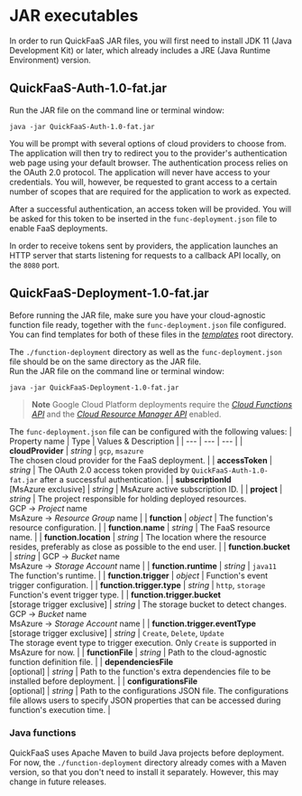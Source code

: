 # JAR executables

In order to run QuickFaaS JAR files, you will first need to install JDK 11 (Java Development Kit) or later, which already includes a JRE (Java Runtime Environment) version.

## QuickFaaS-Auth-1.0-fat.jar
Run the JAR file on the command line or terminal window:
```
java -jar QuickFaaS-Auth-1.0-fat.jar
```
You will be prompt with several options of cloud providers to choose from. The application will then try to redirect you to the provider's authentication web page using your default browser. The authentication process relies on the OAuth 2.0 protocol. The application will never have access to your credentials. You will, however, be requested to grant access to a certain number of scopes that are required for the application to work as expected.

After a successful authentication, an access token will be provided. You will be asked for this token to be inserted in the `func-deployment.json` file to enable FaaS deployments.

In order to receive tokens sent by providers, the application launches an HTTP server that starts listening for requests to a callback API locally, on the `8080` port.

## QuickFaaS-Deployment-1.0-fat.jar
Before running the JAR file, make sure you have your cloud-agnostic function file ready, together with the `func-deployment.json` file configured. You can find templates for both of these files in the _[templates](https://github.com/Pexers/quickfaas-essentials/tree/main/templates)_ root directory.

The `./function-deployment` directory as well as the `func-deployment.json` file should be on the same directory as the JAR file.  
Run the JAR file on the command line or terminal window:
```
java -jar QuickFaaS-Deployment-1.0-fat.jar
```
> **Note**
> Google Cloud Platform deployments require the [_Cloud Functions API_](https://cloud.google.com/functions/docs/reference/rest) and the [_Cloud Resource Manager API_](https://cloud.google.com/resource-manager/reference/rest) enabled.

The `func-deployment.json` file can be configured with the following values:
| Property name | Type | Values & Description |
| --- | --- | --- |
| **cloudProvider** | _string_ | `gcp`, `msazure`<br/>The chosen cloud provider for the FaaS deployment. |
| **accessToken** | _string_ | The OAuth 2.0 access token provided by `QuickFaaS-Auth-1.0-fat.jar` after a successful authentication. |
| **subscriptionId**<br/>[MsAzure exclusive] | _string_ | MsAzure active subscription ID. |
| **project** | _string_ | The project responsible for holding deployed resources.<br/>GCP -> _Project_ name<br/>MsAzure -> _Resource Group_ name |
| **function** | _object_ | The function's resource configuration. |
| **function.name** | _string_ | The FaaS resource name. |
| **function.location** | _string_ | The location where the resource resides, preferably as close as possible to the end user. |
| **function.bucket** | _string_ | GCP -> _Bucket_ name<br/>MsAzure -> _Storage Account_ name |
| **function.runtime** | _string_ | `java11`<br/>The function's runtime. |
| **function.trigger** | _object_ | Function's event trigger configuration. |
| **function.trigger.type** | _string_ | `http`, `storage`<br/>Function's event trigger type. |
| **function.trigger.bucket**<br/>[storage trigger exclusive] | _string_ | The storage bucket to detect changes.<br/>GCP -> _Bucket_ name<br/>MsAzure -> _Storage Account_ name |
| **function.trigger.eventType**<br/>[storage trigger exclusive] | _string_ | `Create`, `Delete`, `Update`<br/>The storage event type to trigger execution. Only `Create` is supported in MsAzure for now. |
| **functionFile** | _string_ | Path to the cloud-agnostic function definition file. |
| **dependenciesFile**<br/>[optional] | _string_ | Path to the function's extra dependencies file to be installed before deployment. |
| **configurationsFile**<br/>[optional] | _string_ | Path to the configurations JSON file. The configurations file allows users to specify JSON properties that can be accessed during function's execution time. |

### Java functions
QuickFaaS uses Apache Maven to build Java projects before deployment. For now, the `./function-deployment` directory already comes with a Maven version, so that you don't need to install it separately. However, this may change in future releases.
